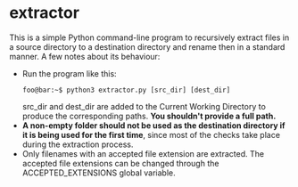# extractor

This is a simple Python command-line program to recursively extract files in a source directory to a destination directory and rename then in a standard manner. A few notes about its behaviour:
- Run the program like this:
  ```console
  foo@bar:~$ python3 extractor.py [src_dir] [dest_dir]
  ```
  src_dir and dest_dir are added to the Current Working Directory to produce the corresponding paths. **You shouldn't provide a full path.**
- **A non-empty folder should not be used as the destination directory if it is being used for the first time**, since most of the checks take place during the extraction process.
- Only filenames with an accepted file extension are extracted. The accepted file extensions can be changed through the ACCEPTED_EXTENSIONS global variable.
